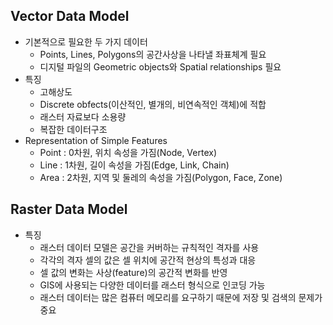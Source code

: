 ## Vector Data Model
  - 기본적으로 필요한 두 가지 데이터
    - Points, Lines, Polygons의 공간사상을 나타낼 좌표체계 필요
    - 디지털 파일의 Geometric objects와 Spatial relationships 필요
  - 특징
    - 고해상도
    - Discrete obfects(이산적인, 별개의, 비연속적인 객체)에 적합
    - 래스터 자료보다 소용량
    - 복잡한 데이터구조
  - Representation of Simple Features
    - Point : 0차원, 위치 속성을 가짐(Node, Vertex)
    - Line : 1차원, 길이 속성을 가짐(Edge, Link, Chain)
    - Area : 2차원, 지역 및 둘레의 속성을 가짐(Polygon, Face, Zone)
    
## Raster Data Model
  - 특징
    - 래스터 데이터 모델은 공간을 커버하는 규칙적인 격자를 사용
    - 각각의 격자 셀의 값은 셀 위치에 공간적 현상의 특성과 대응
    - 셀 값의 변화는 사상(feature)의 공간적 변화를 반영
    - GIS에 사용되는 다양한 데이터를 래스터 형식으로 인코딩 가능
    - 래스터 데이터는 많은 컴퓨터 메모리를 요구하기 때문에 저장 및 검색의 문제가 중요
    
